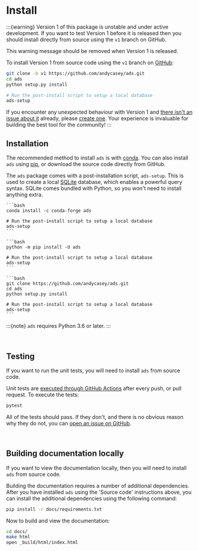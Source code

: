 # Install

:::{warning}
Version 1 of this package is unstable and under active development. If you want to test Version 1 before it is released then you should install directly from source using the ``v1`` branch on GitHub. 

This warning message should be removed when Version 1 is released.

To install Version 1 from source code using the ``v1`` branch on [GitHub](https://github.com/andycasey/ads):

```bash
git clone -b v1 https://github.com/andycasey/ads.git
cd ads
python setup.py install

# Run the post-install script to setup a local database
ads-setup
```

If you encounter any unexpected behaviour with Version 1 and [there isn't an issue about it](https://github.com/andycasey/ads/issues) already, please [create one](https://github.com/andycasey/ads/issues/new). Your experience is invaluable for building the best tool for the community!
:::

## Installation

The recommended method to install ``ads`` is with [conda](https://conda.io/). You can also install ``ads`` using [pip](https://pip.pypa.io/en/stable/), or download the source code directly from GitHub.

The ``ads`` package comes with a post-installation script, ``ads-setup``. This is used to create a local [SQLite](https://www.sqlite.org/index.html) database, which enables a powerful query syntax. SQLite comes bundled with Python, so you won't need to install anything extra.

``````{tab} Using conda
```bash
conda install -c conda-forge ads

# Run the post-install script to setup a local database
ads-setup
```
``````
``````{tab} Using pip
```bash
python -m pip install -U ads

# Run the post-install script to setup a local database
ads-setup
```
``````
``````{tab} Source code
```bash
git clone https://github.com/andycasey/ads.git
cd ads
python setup.py install

# Run the post-install script to setup a local database
ads-setup
```
``````

:::{note}
`ads` requires Python 3.6 or later.
:::

&nbsp;

## Testing

If you want to run the unit tests, you will need to install ``ads`` from source code.

Unit tests are [executed through GitHub Actions](https://github.com/andycasey/ads/actions/) after every push, or pull request. To execute the tests:
```bash
pytest
```

All of the tests should pass. If they don't, and there is no obvious reason why they do not, you can [open an issue on GitHub](https://github.com/andycasey/ads/issues/create).

&nbsp;

## Building documentation locally

If you want to view the documentation locally, then you will need to install ``ads`` from source code.

Building the documentation requires a number of additional dependencies. After you have installed ``ads`` using the 'Source code' instructions above, you can install the additional dependencies using the following command:
```bash
pip install -r docs/requirements.txt
```

Now to build and view the documentation:
```bash
cd docs/
make html
open _build/html/index.html
```
